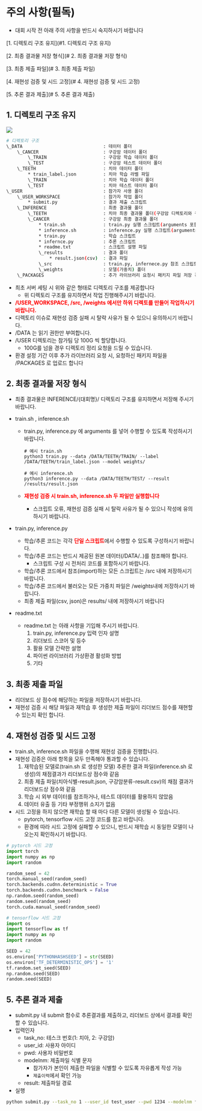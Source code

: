 # 주의 사항(필독)

* 대회 시작 전 아래 주의 사항을 반드시 숙지하시기 바랍니다

[1. 디렉토리 구조 유지](#1. 디렉토리 구조 유지)

[2. 최종 결과물 저장 형식](# 2. 최종 결과물 저장 형식)

[3. 최종 제출 파일](# 3. 최종 제출 파일)

[4. 재현성 검증 및 시드 고정](# 4. 재현성 검증 및 시드 고정)

[5.  추론 결과 제출](# 5. 추론 결과 제출)

## 1. 디렉토리 구조 유지

![](https://raw.githubusercontent.com/mnc-challenge/healthcare_mouth/main/img/directory.png)

```bash
# 디렉토리 구조
\_DATA								: 데이터 폴더
	\_CANCER						: 구강암 데이터 폴더
		\_TRAIN						: 구강암 학습 데이터 폴더
		\_TEST						: 구강암 테스트 데이터 폴더
	\_TEETH							: 치아 데이터 폴더
		* train_label.json			: 치아 학습 라벨 파일
		\_TRAIN						: 치아 학습 데이터 폴더
		\_TEST						: 치아 테스트 데이터 폴더 
\_USER								: 참가자 사용 폴더
	\_USER_WORKSPACE				: 참가자 작업 폴더
		* submit.py					: 결과 제출 스크립트
	\_INFERENCE						: 최종 결과물 폴더
		\_TEETH						: 치아 최종 결과물 폴더(구강암 디렉토리와 구조 동일)
		\_CANCER					: 구강암 최종 결과물 폴더
			* train.sh				: train.py 실행 스크립트(arguments 포함)
			* inference.sh			: inference.py 실행 스크립트(arguments 포함)
			* train.py				: 학습 스크립트
			* infernce.py			: 추론 스크립트
			* readme.txt			: 스크립트 설명 파일
			\_results				: 결과 폴더
				* result.json(csv)	: 결과 파일
			\_src					: train.py, infernece.py 참조 스크립트
			\_weights				: 모델(가중치) 폴더
	\_PACKAGES						: 추가 라이브러리 요청시 패키지 파일 저장 경로
```

* 최초 서버 세팅 시 위와 같은 형태로 디렉토리 구조를 제공합니다
  * 위 디렉토리 구조를 유지하면서 작업 진행해주시기 바랍니다.
* <span style="color:red">**/USER_WORKSPACE, /src, /weights 에서만 하위 디렉토를 만들어 작업하시기 바랍니다.**</span>
* 디렉토리 이슈로 재현성 검증 실패 시 탈락 사유가 될 수 있으니 유의하시기 바랍니다.
* /DATA 는 읽기 권한만 부여합니다.
* /USER 디렉토리는 참가팀 당 100G 씩 할당합니다. 
  * 100G를 넘을 경우 디렉토리 정리 요청을 드릴 수 있습니다.
* 환경 설정 기간 이후 추가 라이브러리 요청 시, 요청하신 패키지 파일을 /PACKAGES 로 업로드 합니다

## 2. 최종 결과물 저장 형식

* 최종 결과물은 INFERENCE/{대회명}/ 디렉토리 구조를 유지하면서 저장해 주시기 바랍니다.

* train.sh , inference.sh

  * train.py, inference.py 에 arguments 를 넣어 수행할 수 있도록 작성하시기 바랍니다.

    ```shell
    # 예시 train.sh
    python3 train.py --data /DATA/TEETH/TRAIN/ --label /DATA/TEETH/train_label.json --model weights/
    
    # 예시 inference.sh
    python3 inference.py --data /DATA/TEETH/TEST/ --result /results/result.json
    ```

  * <span style="color:red">**재현성 검증 시 train.sh, inference.sh 두 파일만 실행합니다**</span>

    * 스크립트 오류, 재현성 검증 실패 시 탈락 사유가 될 수 있으니 작성에 유의하시기 바랍니다.

* train.py, inference.py

  * 학습/추론 코드는 각각<span style="color:red"> **단일 스크립트**</span>에서 수행할 수 있도록 구성하시기 바랍니다.
  * 학습/추론 코드는 반드시 제공된 원본 데이터(/DATA/..)를 참조해야 합니다. 
    * 스크립트 구성 시 전처리 코드를 포함하시기 바랍니다.
  * 학습/추론 코드에서 참조(import)하는 모든 스크립트는 /src 내에 저장하시기 바랍니다.
  * 학습/추론 코드에서 불러오는 모든 가중치 파일은 /weights내에 저장하시기 바랍니다.
  * 최종 제출 파일(csv, json)은 results/ 내에 저장하시기 바랍니다
  
* readme.txt

  * readme.txt  는 아래 사항을 기입해 주시기 바랍니다.
    1. train.py, inference.py  입력 인자 설명
    2. 리더보드 스코어 및 등수
    3. 활용 모델 간략한 설명
    4. 파이썬 라이브러리 가상환경 활성화 방법
    5. 기타

## 3. 최종 제출 파일

* 리더보드 상 점수에 해당하는 파일을 저장하시기 바랍니다.
* 재현성 검증 시 해당 파일과 재학습 후 생성한 제출 파일이 리더보드 점수를 재현할 수 있는지 확인 합니다.

## 4. 재현성 검증 및 시드 고정

* train.sh, inference.sh 파일을 수행해 재현성 검증을 진행합니다.
* 재현성 검증은 아래 항목을 모두 만족해야 통과할 수 있습니다.
  1. 재학습된 모델로(train.sh 로 생성한 모델) 추론한 결과 파일(inference.sh 로 생성)의 채점결과가 리더보드상 점수와 같음
  2. 최종 제출 파일(치아식별-result.json, 구강암분류-result.csv)의 채점 결과가 리더보드상 점수와 같음
  3. 학습 시 외부 데이터를 참조하거나, 테스트 데이터를 활용하지 않았음
  4. 데이터 유출 등 기타 부정행위 소지가 없음
* 시드 고정을 하지 않으면 재학습 할 때 마다 다른 모델이 생성될 수 있습니다. 
  * pytorch, tensorflow 시드 고정 코드를 참고 바랍니다.
  * 환경에 따라 시드 고정에 실패할 수 있으니, 반드시 재학습 시 동일한 모델이 나오는지 확인하시기 바랍니다.

```python
# pytorch 시드 고정
import torch
import numpy as np
import random

random_seed = 42
torch.manual_seed(random_seed)
torch.backends.cudnn.deterministic = True
torch.backends.cudnn.benchmark = False
np.random.seed(random_seed)
random.seed(random_seed)
torch.cuda.manual_seed(random_seed)
```

```python
# tensorflow 시드 고정
import os
import tensorflow as tf
import numpy as np
import random

SEED = 42
os.environ['PYTHONHASHSEED'] = str(SEED)
os.environ['TF_DETERMINISTIC_OPS'] = '1'
tf.random.set_seed(SEED)
np.random.seed(SEED)
random.seed(SEED)
```

## 5. 추론 결과 제출

* submit.py  내 submit 함수로 추론결과를 제출하고, 리더보드 상에서 결과를 확인할 수 있습니다.
* 입력인자
  * task_no:  테스크 번호(1: 치아, 2: 구강암)
  * user_id: 사용자 아이디
  * pwd: 사용자 비밀번호
  * modelnm:  제출파일 식별 문자
    * 참가자가 본인이 제출한 파일을 식별할 수 있도록 자유롭게 작성 가능
    * `제출이력`에서 확인 가능
  * result: 제출파일 경로
* 실행

```bash
python submit.py --task_no 1 --user_id test_user --pwd 1234 --modelnm first --result ./sample_submission.csv
```

